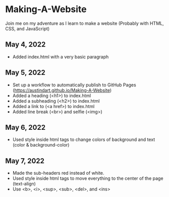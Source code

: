 # Making-A-Website
Join me on my adventure as I learn to make a website (Probably with HTML, CSS, and JavaScript)

## May 4, 2022
- Added index.html with a very basic paragraph

## May 5, 2022
- Set up a workflow to automatically publish to GitHub Pages (https://austindart.github.io/Making-A-Website)
- Added a heading (\<h1\>) to index.html
- Added a subheading (\<h2\>) to index.html
- Added a link to (\<a href\>) to index.html
- Added line break (\<br\>) and selfie (\<img\>)

## May 6, 2022
- Used style inside html tags to change colors of background and text (color & background-color)

## May 7, 2022
- Made the sub-headers red instead of white.
- Used style inside html tags to move everything to the center of the page (text-align)
- Use \<b\>, \<i\>, \<sup\>, \<sub\>, \<del\>, and \<ins\>
